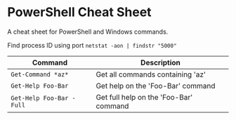 # PowerShell Cheat Sheet

A cheat sheet for PowerShell and Windows commands.

Find process ID using port
`netstat -aon | findstr "5000"`

| Command                  | Description                            |
| ------------------------ | -------------------------------------- |
| `Get-Command *az*`       | Get all commands containing 'az'       |
| `Get-Help Foo-Bar`       | Get help on the 'Foo-Bar' command      |
| `Get-Help Foo-Bar -Full` | Get full help on the 'Foo-Bar' command |
